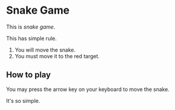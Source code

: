 # Snake Game

This is *snake game*.

This has simple rule.

1. You will move the snake.
2. You must move it to the red target.

## How to play

You may press the arrow key on your keyboard to move the snake.

It's so simple.